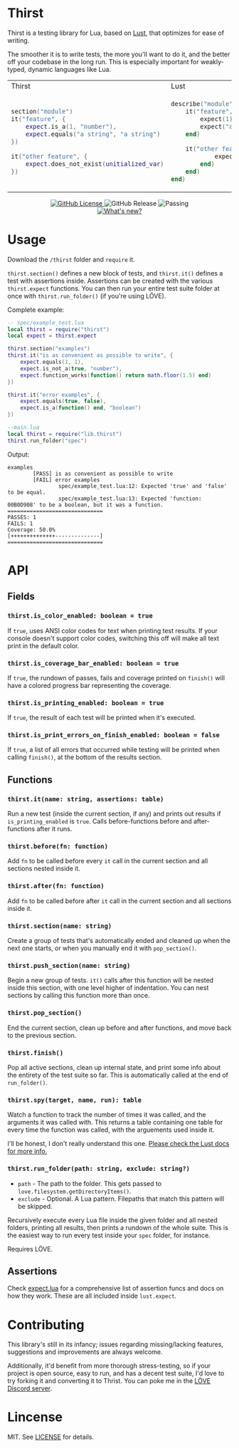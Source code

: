 # Thirst
Thirst is a testing library for Lua, based on [Lust](https://github.com/bjornbytes/lust/), that optimizes for ease of writing.

The smoother it is to write tests, the more you'll want to do it, and the better off your codebase in the long run. This is especially important for weakly-typed, dynamic languages like Lua.

<table>
<tr>
<td> Thirst </td> <td> Lust </td>
</tr>
<tr>
<td>

```lua
section("module")
it("feature", {
	expect.is_a(1, "number"),
	expect.equals("a string", "a string")
})

it("other feature", {
	expect.does_not_exist(unitialized_var)
})
```

</td>
<td>

```lua
describe("module", function()
	it("feature", function()
		expect(1).to.be.a("number")
		expect("a string").to.equal("a string")
	end)

	it("other feature", function()
			expect(unitialized_var).to_not.exist()
		end)
	end)
end)
```

</td>
</tr>
</table>

<div align="center">
	<a href="/LICENSE.md">
		<img alt="GitHub License" src="https://img.shields.io/github/license/rhysuki/thirst?style=for-the-badge">
	</a>
	<img alt="GitHub Release" src="https://img.shields.io/github/v/release/rhysuki/thirst?style=for-the-badge">
	<img alt="Passing" src="https://img.shields.io/badge/passing-100%25-mediumseagreen?style=for-the-badge">
	<br>
	<a href="https://github.com/rhysuki/love-godot-base/releases/latest">
		<img alt="What's new?" src="https://img.shields.io/badge/What's%20new%3F-red?style=for-the-badge">
	</a>
</div>

# Usage
Download the `/thirst` folder and `require` it.

`thirst.section()` defines a new block of tests, and `thirst.it()` defines a test with assertions inside. Assertions can be created with the various `thirst.expect` functions. You can then run your entire test suite folder at once with `thirst.run_folder()` (if you're using LÖVE).

Complete example:

```lua
-- spec/example_test.lua
local thirst = require("thirst")
local expect = thirst.expect

thirst.section("examples")
thirst.it("is as convenient as possible to write", {
	expect.equals(1, 1),
	expect.is_not_a(true, "number"),
	expect.function_works(function() return math.floor(1.5) end)
})

thirst.it("error examples", {
	expect.equals(true, false),
	expect.is_a(function() end, "boolean")
})

--main.lua
local thirst = require("lib.thirst")
thirst.run_folder("spec")
```

Output:

```
examples
        [PASS] is as convenient as possible to write
        [FAIL] error examples
                spec/example_test.lua:12: Expected 'true' and 'false' to be equal.
                spec/example_test.lua:13: Expected 'function: 00B0D908' to be a boolean, but it was a function.
==============================
PASSES: 1
FAILS: 1
Coverage: 50.0%
[++++++++++++++--------------]
==============================
```
# API
## Fields
### `thirst.is_color_enabled: boolean = true`
If `true`, uses ANSI color codes for text when printing test results. If your console doesn't support color codes, switching this off will make all text print in the default color.

### `thirst.is_coverage_bar_enabled: boolean = true`
If `true`, the rundown of passes, fails and coverage printed on `finish()` will have a colored progress bar representing the coverage.

### `thirst.is_printing_enabled: boolean = true`
If `true`, the result of each test will be printed when it's executed.

### `thirst.is_print_errors_on_finish_enabled: boolean = false`
If `true`, a list of all errors that occurred while testing will be printed when calling `finish()`, at the bottom of the results section.

## Functions
### `thirst.it(name: string, assertions: table)`
Run a new test (inside the current section, if any) and prints out results if `is_printing_enabled` is `true`. Calls before-functions before and after-functions after it runs.

### `thirst.before(fn: function)`
Add `fn` to be called before every `it` call in the current section and all sections nested inside it.

### `thirst.after(fn: function)`
Add `fn` to be called before after `it` call in the current section and all sections inside it.

### `thirst.section(name: string)`
Create a group of tests that's automatically ended and cleaned up when the next one starts, or when you manually end it with `pop_section()`.

### `thirst.push_section(name: string)`
Begin a new group of tests. `it()` calls after this function will be nested inside this section, with one level higher of indentation.
You can nest sections by calling this function more than once.

### `thirst.pop_section()`
End the current section, clean up before and after functions, and move back to the previous section.

### `thirst.finish()`
Pop all active sections, clean up internal state, and print some info about the entirety of the test suite so far.
This is automatically called at the end of `run_folder()`.

### `thirst.spy(target, name, run): table`
Watch a function to track the number of times it was called, and the arguments it was called with. This returns a table containing one table for every time the function was called, with the arguements used inside it.

I'll be honest, I don't really understand this one. [Please check the Lust docs for more info.](https://github.com/bjornbytes/lust?tab=readme-ov-file#spies)

### `thirst.run_folder(path: string, exclude: string?)`
* `path` - The path to the folder. This gets passed to `love.filesystem.getDirectoryItems()`.
* `exclude` - Optional. A Lua pattern. Filepaths that match this pattern will be skipped.

Recursively execute every Lua file inside the given folder and all nested folders, printing all results, then prints a rundown of the whole suite. This is the easiest way to run every test inside your `spec` folder, for instance.

Requires LÖVE.
## Assertions
Check [expect.lua](/thirst/expect.lua) for a comprehensive list of assertion funcs and docs on how they work. These are all included inside `lust.expect`.
# Contributing
This library's still in its infancy; issues regarding missing/lacking features, suggestions and improvements are always welcome.

Additionally, it'd benefit from more thorough stress-testing, so if your project is open source, easy to run, and has a decent test suite, I'd love to try forking it and converting it to Thrist. You can poke me in the [LÖVE Discord server](https://discord.gg/rhUets9).
# Lincense
MIT. See [LICENSE](/LICENSE) for details.
